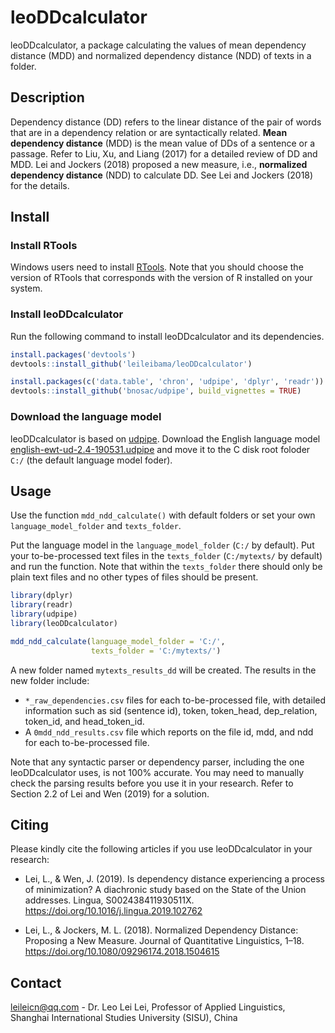 # leoDDcalculator

leoDDcalculator, a package calculating the values of mean dependency distance (MDD) and normalized dependency distance (NDD) of texts in a folder.

## Description

Dependency distance (DD) refers to the linear distance of the pair of words that are in a dependency relation or are syntactically related. **Mean dependency distance** (MDD) is the mean value of DDs of a sentence or a passage. Refer to Liu, Xu, and Liang (2017) for a detailed review of DD and MDD. Lei and Jockers (2018) proposed a new measure, i.e., **normalized dependency distance** (NDD) to calculate DD. See Lei and Jockers (2018) for the details.

## Install

### Install RTools

Windows users need to install [RTools](https://cran.r-project.org/bin/windows/Rtools/). Note that you should choose the version of RTools that corresponds with the version of R installed on your system.

### Install leoDDcalculator

Run the following command to install leoDDcalculator and its dependencies.

```R
install.packages('devtools')
devtools::install_github('leileibama/leoDDcalculator')

install.packages(c('data.table', 'chron', 'udpipe', 'dplyr', 'readr'))
devtools::install_github('bnosac/udpipe', build_vignettes = TRUE)
```

### Download the language model

leoDDcalculator is based on [udpipe](https://github.com/bnosac/udpipe). Download the English language model [english-ewt-ud-2.4-190531.udpipe](https://github.com/jwijffels/udpipe.models.ud.2.4/blob/master/inst/udpipe-ud-2.4-190531/english-ewt-ud-2.4-190531.udpipe) and move it to the C disk root foloder `C:/`  (the default language model foder).

## Usage

Use the function `mdd_ndd_calculate()` with default folders or set your own `language_model_folder` and `texts_folder`.

Put the language model in the `language_model_folder` (`C:/` by default). Put your to-be-processed text files in the `texts_folder` (`C:/mytexts/` by default) and run the function.
Note that within the `texts_folder` there should only be plain text files and no other types of files should be present.

```R
library(dplyr)
library(readr)
library(udpipe)
library(leoDDcalculator)

mdd_ndd_calculate(language_model_folder = 'C:/',
                  texts_folder = 'C:/mytexts/')
```

A new folder named `mytexts_results_dd` will be created. The results in the new folder include:
+ `*_raw_dependencies.csv` files for each to-be-processed file, with detailed information such as sid (sentence id), token, token_head, dep_relation, token_id, and head_token_id.
+ A `0mdd_ndd_results.csv` file which reports on the file id, mdd, and ndd for each to-be-processed file.

Note that any syntactic parser or dependency parser, including the one leoDDcalculator uses, is not 100% accurate. You may need to manually check the parsing results before you use it in your research. Refer to Section 2.2 of Lei and Wen (2019) for a solution.

## Citing

Please kindly cite the following articles if you use leoDDcalculator in your research:

+ Lei, L., & Wen, J. (2019). Is dependency distance experiencing a process of minimization? A diachronic study based on the State of the Union addresses. Lingua, S002438411930511X. https://doi.org/10.1016/j.lingua.2019.102762

+ Lei, L., & Jockers, M. L. (2018). Normalized Dependency Distance: Proposing a New Measure. Journal of Quantitative Linguistics, 1–18. https://doi.org/10.1080/09296174.2018.1504615

## Contact

leileicn@qq.com - Dr. Leo Lei Lei, Professor of Applied Linguistics, Shanghai International Studies University (SISU), China
